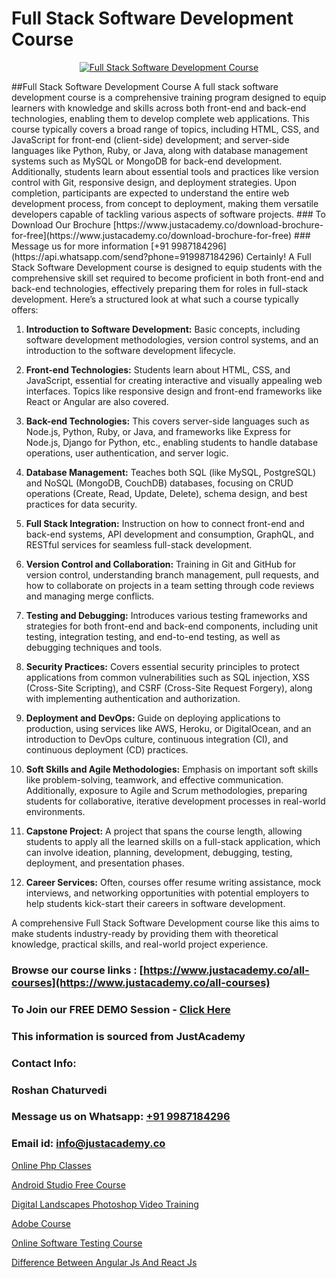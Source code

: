 # Full Stack Software Development Course

<p align="center">
  <a href="https://justacademy.co/program-detail/full-stack-web-development">
    <img src="https://justacademy.co/storage2/program_images/1704700371.webp" alt="Full Stack Software Development Course">
  </a>
</p>
##Full Stack Software Development Course
A full stack software development course is a comprehensive training program designed to equip learners with knowledge and skills across both front-end and back-end technologies, enabling them to develop complete web applications. This course typically covers a broad range of topics, including HTML, CSS, and JavaScript for front-end (client-side) development; and server-side languages like Python, Ruby, or Java, along with database management systems such as MySQL or MongoDB for back-end development. Additionally, students learn about essential tools and practices like version control with Git, responsive design, and deployment strategies. Upon completion, participants are expected to understand the entire web development process, from concept to deployment, making them versatile developers capable of tackling various aspects of software projects.
### To Download Our Brochure [https://www.justacademy.co/download-brochure-for-free](https://www.justacademy.co/download-brochure-for-free)
### Message us for more information [+91 9987184296](https://api.whatsapp.com/send?phone=919987184296)
Certainly! A Full Stack Software Development course is designed to equip students with the comprehensive skill set required to become proficient in both front-end and back-end technologies, effectively preparing them for roles in full-stack development. Here’s a structured look at what such a course typically offers:

1) **Introduction to Software Development:** Basic concepts, including software development methodologies, version control systems, and an introduction to the software development lifecycle.

2) **Front-end Technologies:** Students learn about HTML, CSS, and JavaScript, essential for creating interactive and visually appealing web interfaces. Topics like responsive design and front-end frameworks like React or Angular are also covered.

3) **Back-end Technologies:** This covers server-side languages such as Node.js, Python, Ruby, or Java, and frameworks like Express for Node.js, Django for Python, etc., enabling students to handle database operations, user authentication, and server logic.

4) **Database Management:** Teaches both SQL (like MySQL, PostgreSQL) and NoSQL (MongoDB, CouchDB) databases, focusing on CRUD operations (Create, Read, Update, Delete), schema design, and best practices for data security.

5) **Full Stack Integration:** Instruction on how to connect front-end and back-end systems, API development and consumption, GraphQL, and RESTful services for seamless full-stack development.

6) **Version Control and Collaboration:** Training in Git and GitHub for version control, understanding branch management, pull requests, and how to collaborate on projects in a team setting through code reviews and managing merge conflicts.

7) **Testing and Debugging:** Introduces various testing frameworks and strategies for both front-end and back-end components, including unit testing, integration testing, and end-to-end testing, as well as debugging techniques and tools.

8) **Security Practices:** Covers essential security principles to protect applications from common vulnerabilities such as SQL injection, XSS (Cross-Site Scripting), and CSRF (Cross-Site Request Forgery), along with implementing authentication and authorization.

9) **Deployment and DevOps:** Guide on deploying applications to production, using services like AWS, Heroku, or DigitalOcean, and an introduction to DevOps culture, continuous integration (CI), and continuous deployment (CD) practices.

10) **Soft Skills and Agile Methodologies:** Emphasis on important soft skills like problem-solving, teamwork, and effective communication. Additionally, exposure to Agile and Scrum methodologies, preparing students for collaborative, iterative development processes in real-world environments.

11) **Capstone Project:** A project that spans the course length, allowing students to apply all the learned skills on a full-stack application, which can involve ideation, planning, development, debugging, testing, deployment, and presentation phases.

12) **Career Services:** Often, courses offer resume writing assistance, mock interviews, and networking opportunities with potential employers to help students kick-start their careers in software development.

A comprehensive Full Stack Software Development course like this aims to make students industry-ready by providing them with theoretical knowledge, practical skills, and real-world project experience.

### Browse our course links : [https://www.justacademy.co/all-courses](https://www.justacademy.co/all-courses) 
### To Join our FREE DEMO Session - [Click Here](https://www.justacademy.co/register-for-course-demo)


### This information is sourced from JustAcademy
### Contact Info:
### Roshan Chaturvedi
### Message us on Whatsapp: [+91 9987184296](https://api.whatsapp.com/send?phone=919987184296)
### Email id: [info@justacademy.co](mailto:info@justacademy.co)
                
[Online Php Classes](https://www.linkedin.com/pulse/online-php-classes-justacademy-kolkata-zlf0e?trackingId=ABv73Yaw%2FSjIbHkvVgrv5Q%3D%3D&lipi=urn%3Ali%3Apage%3Ad_flagship3_company_admin%3BZ3buGVXtSt2MpOd2OMz6cQ%3D%3D)

[Android Studio Free Course](https://www.linkedin.com/pulse/android-studio-free-course-justacademy-pune-aod9c/)

[Digital Landscapes Photoshop Video Training](https://medium.com/@prempja40/digital-landscapes-photoshop-video-training-a1bac59fc247)

[Adobe Course](https://medium.com/@kumarishimmi99/adobe-course-7e169161fb9a)

[Online Software Testing Course](https://justacademyin.github.io/justacademy/online-software-testing-course)

[Difference Between Angular Js And React Js](https://justacademyin.github.io/Articles/Difference-Between-Angular-Js-And-React-Js)

